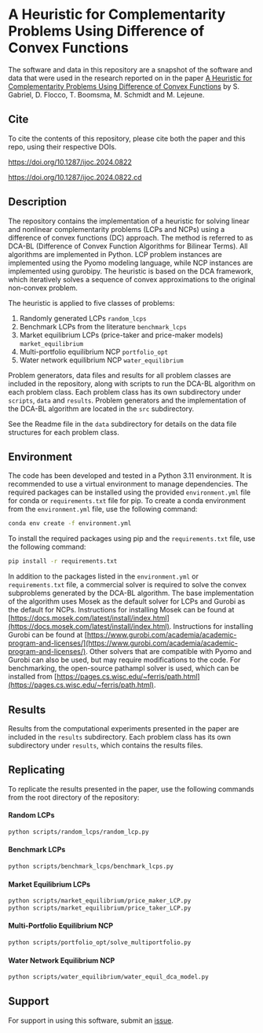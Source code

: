 # A Heuristic for Complementarity Problems Using Difference of Convex Functions
The software and data in this repository are a snapshot of the software and data
that were used in the research reported on in the paper 
[A Heuristic for Complementarity Problems Using Difference of Convex Functions](https://doi.org/10.1287/ijoc.2024.0822) by S. Gabriel, D. Flocco, T. Boomsma, M. Schmidt and M. Lejeune. 

## Cite
To cite the contents of this repository, please cite both the paper and this repo, using their respective DOIs.

https://doi.org/10.1287/ijoc.2024.0822

https://doi.org/10.1287/ijoc.2024.0822.cd

## Description

The repository contains the implementation of a heuristic for solving linear and nonlinear complementarity problems (LCPs and NCPs) using a difference of convex functions (DC) approach. The method is referred to as DCA-BL (Difference of Convex Function Algorithms for Bilinear Terms). All algorithms are implemented in Python. LCP problem instances are implemented using the Pyomo modeling language, while NCP instances are implemented using gurobipy. The heuristic is based on the DCA framework, which iteratively solves a sequence of convex approximations to the original non-convex problem.

The heuristic is applied to five classes of problems:
1. Randomly generated LCPs `random_lcps`
2. Benchmark LCPs from the literature `benchmark_lcps`
3. Market equilibrium LCPs (price-taker and price-maker models) `market_equilibrium`
4. Multi-portfolio equilibrium NCP `portfolio_opt`
5. Water network equilibrium NCP `water_equilibrium`

Problem generators, data files and results for all problem classes are included in the repository, along with scripts to run the DCA-BL algorithm on each problem class. Each problem class has its own subdirectory under `scripts`, `data` and `results`. Problem generators and the implementation of the DCA-BL algorithm are located in the `src` subdirectory.

See the Readme file in the `data` subdirectory for details on the data file structures for each problem class.

## Environment

The code has been developed and tested in a Python 3.11 environment. It is recommended to use a virtual environment to manage dependencies. The required packages can be installed using the provided `environment.yml` file for conda or `requirements.txt` file for pip. To create a conda environment from the `environment.yml` file, use the following command:

```bash
conda env create -f environment.yml
```
To install the required packages using pip and the `requirements.txt` file, use the following command:

```bash
pip install -r requirements.txt
```

In addition to the packages listed in the `environment.yml` or `requirements.txt` file, a commercial solver is required to solve the convex subproblems generated by the DCA-BL algorithm. The base implementation of the algorithm uses Mosek as the default solver for LCPs and Gurobi as the default for NCPs. Instructions for installing Mosek can be found at [https://docs.mosek.com/latest/install/index.html](https://docs.mosek.com/latest/install/index.html). Instructions for installing Gurobi can be found at [https://www.gurobi.com/academia/academic-program-and-licenses/](https://www.gurobi.com/academia/academic-program-and-licenses/). Other solvers that are compatible with Pyomo and Gurobi can also be used, but may require modifications to the code. For benchmarking, the open-source pathampl solver is used, which can be installed from [https://pages.cs.wisc.edu/~ferris/path.html](https://pages.cs.wisc.edu/~ferris/path.html).

## Results

Results from the computational experiments presented in the paper are included in the `results` subdirectory. Each problem class has its own subdirectory under `results`, which contains the results files.

## Replicating
To replicate the results presented in the paper, use the following commands from the root directory of the repository:

#### Random LCPs
```bash
python scripts/random_lcps/random_lcp.py
```
#### Benchmark LCPs
```bash
python scripts/benchmark_lcps/benchmark_lcps.py
```
#### Market Equilibrium LCPs
```bash
python scripts/market_equilibrium/price_maker_LCP.py
python scripts/market_equilibrium/price_taker_LCP.py
```
#### Multi-Portfolio Equilibrium NCP
```bash
python scripts/portfolio_opt/solve_multiportfolio.py
```
#### Water Network Equilibrium NCP
```bash
python scripts/water_equilibrium/water_equil_dca_model.py
```

## Support

For support in using this software, submit an
[issue](https://github.com/dominicflocco/DCA-BL/issues).
